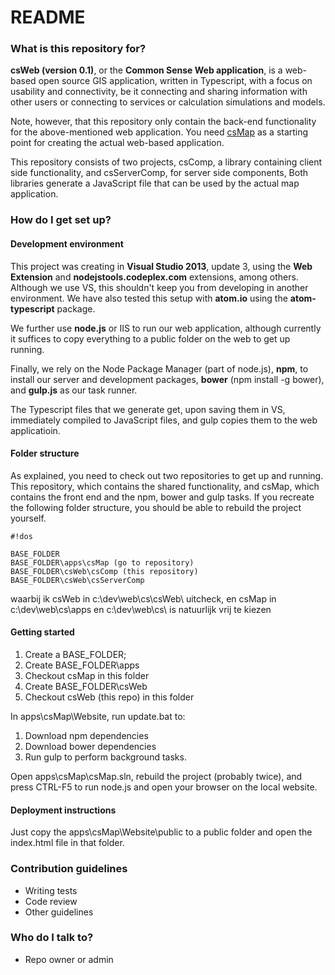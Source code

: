 # README #

### What is this repository for? ###

**csWeb (version 0.1)**, or the **Common Sense Web application**, is a web-based open source GIS application, written in Typescript, with a focus on usability and connectivity, be it connecting and sharing information with other users or connecting to services or calculation simulations and models. 

Note, however, that this repository only contain the back-end functionality for the above-mentioned web application. You need [csMap](https://github.com/TNOCS/csMap) as a starting point for creating the actual web-based application. 

This repository consists of two projects, csComp, a library containing client side functionality, and csServerComp, for server side components, Both libraries generate a JavaScript file that can be used by the actual map application.

### How do I get set up? ###

#### Development environment ####

This project was creating in **Visual Studio 2013**, update 3, using the **Web Extension** and **nodejstools.codeplex.com** extensions, among others. Although we use VS, this shouldn't keep you from developing in another environment. We have also tested this setup with **atom.io** using the **atom-typescript** package.

We further use **node.js** or IIS to run our web application, although currently it suffices to copy everything to a public folder on the web to get up running.

Finally, we rely on the Node Package Manager (part of node.js), **npm**, to install our server and development packages, **bower** (npm install -g bower), and **gulp.js** as our task runner. 

The Typescript files that we generate get, upon saving them in VS, immediately compiled to JavaScript files, and gulp copies them to the web applicatioin.

#### Folder structure ####

As explained, you need to check out two repositories to get up and running. This repository, which contains the shared functionality, and csMap, which contains the front end and the npm, bower and gulp tasks. If you recreate the following folder structure, you should be able to rebuild the project yourself.


```
#!dos

BASE_FOLDER
BASE_FOLDER\apps\csMap (go to repository)
BASE_FOLDER\csWeb\csComp (this repository)
BASE_FOLDER\csWeb\csServerComp

```
waarbij ik csWeb in c:\dev\web\cs\csWeb\ uitcheck, en csMap in c:\dev\web\cs\apps
en c:\dev\web\cs\ is natuurlijk vrij te kiezen‏

#### Getting started ####

1. Create a BASE_FOLDER;
2. Create BASE_FOLDER\apps
3. Checkout csMap in this folder
4. Create BASE_FOLDER\csWeb
5. Checkout csWeb (this repo) in this folder

In apps\csMap\Website, run update.bat to:
1. Download npm dependencies
2. Download bower dependencies
3. Run gulp to perform background tasks.

Open apps\csMap\csMap.sln, rebuild the project (probably twice), and press CTRL-F5 to run node.js and open your browser on the local website. 

#### Deployment instructions ####

Just copy the apps\csMap\Website\public to a public folder and open the index.html file in that folder.

### Contribution guidelines ###

* Writing tests
* Code review
* Other guidelines

### Who do I talk to? ###

* Repo owner or admin
